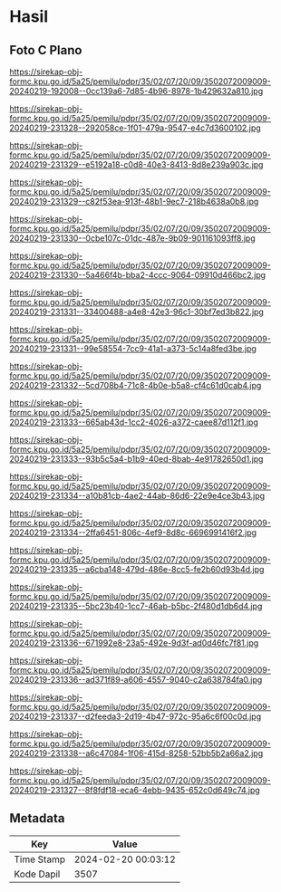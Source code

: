 # Hasil

## Foto C Plano

https://sirekap-obj-formc.kpu.go.id/5a25/pemilu/pdpr/35/02/07/20/09/3502072009009-20240219-192008--0cc139a6-7d85-4b96-8978-1b429632a810.jpg

https://sirekap-obj-formc.kpu.go.id/5a25/pemilu/pdpr/35/02/07/20/09/3502072009009-20240219-231328--292058ce-1f01-479a-9547-e4c7d3600102.jpg

https://sirekap-obj-formc.kpu.go.id/5a25/pemilu/pdpr/35/02/07/20/09/3502072009009-20240219-231329--e5192a18-c0d8-40e3-8413-8d8e239a903c.jpg

https://sirekap-obj-formc.kpu.go.id/5a25/pemilu/pdpr/35/02/07/20/09/3502072009009-20240219-231329--c82f53ea-913f-48b1-9ec7-218b4638a0b8.jpg

https://sirekap-obj-formc.kpu.go.id/5a25/pemilu/pdpr/35/02/07/20/09/3502072009009-20240219-231330--0cbe107c-01dc-487e-9b09-901161093ff8.jpg

https://sirekap-obj-formc.kpu.go.id/5a25/pemilu/pdpr/35/02/07/20/09/3502072009009-20240219-231330--5a466f4b-bba2-4ccc-9064-09910d466bc2.jpg

https://sirekap-obj-formc.kpu.go.id/5a25/pemilu/pdpr/35/02/07/20/09/3502072009009-20240219-231331--33400488-a4e8-42e3-96c1-30bf7ed3b822.jpg

https://sirekap-obj-formc.kpu.go.id/5a25/pemilu/pdpr/35/02/07/20/09/3502072009009-20240219-231331--99e58554-7cc9-41a1-a373-5c14a8fed3be.jpg

https://sirekap-obj-formc.kpu.go.id/5a25/pemilu/pdpr/35/02/07/20/09/3502072009009-20240219-231332--5cd708b4-71c8-4b0e-b5a8-cf4c61d0cab4.jpg

https://sirekap-obj-formc.kpu.go.id/5a25/pemilu/pdpr/35/02/07/20/09/3502072009009-20240219-231333--665ab43d-1cc2-4026-a372-caee87d112f1.jpg

https://sirekap-obj-formc.kpu.go.id/5a25/pemilu/pdpr/35/02/07/20/09/3502072009009-20240219-231333--93b5c5a4-b1b9-40ed-8bab-4e91782650d1.jpg

https://sirekap-obj-formc.kpu.go.id/5a25/pemilu/pdpr/35/02/07/20/09/3502072009009-20240219-231334--a10b81cb-4ae2-44ab-86d6-22e9e4ce3b43.jpg

https://sirekap-obj-formc.kpu.go.id/5a25/pemilu/pdpr/35/02/07/20/09/3502072009009-20240219-231334--2ffa6451-806c-4ef9-8d8c-6696991416f2.jpg

https://sirekap-obj-formc.kpu.go.id/5a25/pemilu/pdpr/35/02/07/20/09/3502072009009-20240219-231335--a6cba148-479d-486e-8cc5-fe2b60d93b4d.jpg

https://sirekap-obj-formc.kpu.go.id/5a25/pemilu/pdpr/35/02/07/20/09/3502072009009-20240219-231335--5bc23b40-1cc7-46ab-b5bc-2f480d1db6d4.jpg

https://sirekap-obj-formc.kpu.go.id/5a25/pemilu/pdpr/35/02/07/20/09/3502072009009-20240219-231336--671992e8-23a5-492e-9d3f-ad0d46fc7f81.jpg

https://sirekap-obj-formc.kpu.go.id/5a25/pemilu/pdpr/35/02/07/20/09/3502072009009-20240219-231336--ad371f89-a606-4557-9040-c2a638784fa0.jpg

https://sirekap-obj-formc.kpu.go.id/5a25/pemilu/pdpr/35/02/07/20/09/3502072009009-20240219-231337--d2feeda3-2d19-4b47-972c-95a6c6f00c0d.jpg

https://sirekap-obj-formc.kpu.go.id/5a25/pemilu/pdpr/35/02/07/20/09/3502072009009-20240219-231338--a6c47084-1f06-415d-8258-52bb5b2a66a2.jpg

https://sirekap-obj-formc.kpu.go.id/5a25/pemilu/pdpr/35/02/07/20/09/3502072009009-20240219-231327--8f8fdf18-eca6-4ebb-9435-652c0d649c74.jpg


## Metadata

| Key        | Value               |
| ---------- | ------------------- |
| Time Stamp | 2024-02-20 00:03:12 |
| Kode Dapil | 3507                |



